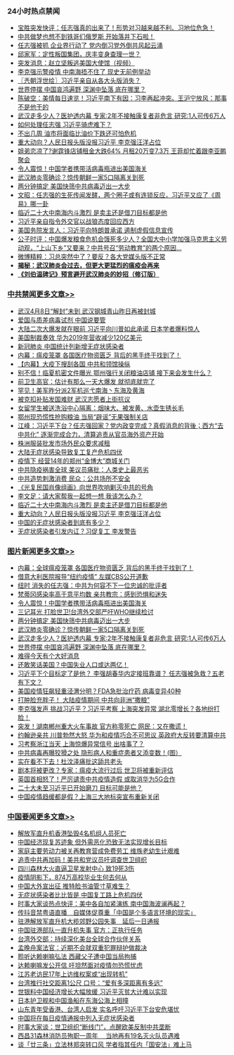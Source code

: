 <div class="catlist">
<h3>24小时热点禁闻</h3>
<ul>
<li><a href="https://github.com/fqnews/bnews/blob/master/bannedvideo/20200331/1304020.md">宝胜突发快评：任志强真的出来了！形势对习越来越不利、习地位危急！</a></li>
<li><a href="https://github.com/fqnews/bnews/blob/master/worldnews/20200331/1303939.md">中共做梦也想不到铁哥们俄罗斯 开始落井下石啦！</a></li>
<li><a href="https://github.com/fqnews/bnews/blob/master/cbnews/20200331/1304006.md">任志强被抓 企业界行动了 党内倒习党外倒共风起云涌</a></li>
<li><a href="https://github.com/fqnews/bnews/blob/master/bannedvideo/20200331/1304043.md">邱家军：定性叛国集团，庆丰变身查理一世？ </a></li>
<li><a href="https://github.com/fqnews/bnews/blob/master/baitai/20200401/1304278.md">突发消息：赵立坚叛逃美国大使馆（视频）</a></li>
<li><a href="https://github.com/fqnews/bnews/blob/master/comments/20200331/1304094.md">李克强示警疫情 中南海捂不住了 现史无前例举动</a></li>
<li><a href="https://github.com/fqnews/bnews/blob/master/ssgc/20200401/1304157.md">〖兲朝浮世绘〗习近平亲自从各大头版消失？</a></li>
<li><a href="https://github.com/fqnews/bnews/blob/master/topimagenews/20200331/1304078.md">世界停摆 中国哀鸿遍野 深渊中坠落 底在哪里？</a></li>
<li><a href="https://github.com/fqnews/bnews/blob/master/cbnews/20200401/1304184.md">陈破空：美情每日速览！习近平南下有因：习李再起冲突。王沪宁放风：那事不是他干的 </a></li>
<li><a href="https://github.com/fqnews/bnews/blob/master/topimagenews/20200331/1304098.md">武汉走多少人？医护透内幕 专家:2年不接触康复者非危言 研究:1人可传6万人</a></li>
<li><a href="https://github.com/fqnews/bnews/blob/master/cbnews/20200401/1304262.md">如何处理任志强 习近平骑虎难下？</a></li>
<li><a href="https://github.com/fqnews/bnews/blob/master/lifebaike/20200331/1303989.md">不出几周 油市将面临比油价下跌还可怕危机</a></li>
<li><a href="https://github.com/fqnews/bnews/blob/master/cbnews/20200401/1304399.md">重大动向？人民日报头版没报习近平 李克强汪洋占位</a></li>
<li><a href="https://github.com/fqnews/bnews/blob/master/yule/20200401/1304107.md">姐弟恋凉了?谢霆锋店铺租金大跌64% 月租20万变7.3万 王菲却忙着跟李亚鹏聚会</a></li>
<li><a href="https://github.com/fqnews/bnews/blob/master/topimagenews/20200401/1304352.md">令人震惊！中国学者携带活病毒瓶进出美国海关</a></li>
<li><a href="https://github.com/fqnews/bnews/blob/master/topimagenews/20200401/1304174.md">武汉肺炎零确诊？惊传朝鲜一家5口隔离关到死</a></li>
<li><a href="https://github.com/fqnews/bnews/blob/master/topimagenews/20200401/1304196.md">两分钟搞定 美国快筛中共病毒迈出一大步</a></li>
<li><a href="https://github.com/fqnews/bnews/blob/master/cbnews/20200401/1304222.md">文昭：任志强的生死传闻发酵，两个圈子或有连锁反应，习近平又应了《周易》哪一卦 </a></li>
<li><a href="https://github.com/fqnews/bnews/blob/master/cbnews/20200401/1304400.md">临近二十大中南海内斗激烈 是卖主还是借刀目标都是他</a></li>
<li><a href="https://github.com/fqnews/bnews/blob/master/headline/20200331/1303966.md">习近平亲自指令外交官以战狼态度回应西方</a></li>
<li><a href="https://github.com/fqnews/bnews/blob/master/ssgc/20200401/1304170.md">美国务院发言人：习近平向特朗普承诺 遏制虚假信息宣传</a></li>
<li><a href="https://github.com/fqnews/bnews/blob/master/bannedvideo/20200401/1304206.md">公子时评：中国爆发粮食危机会饿死多少人？全国大中小学加强马克思主义劳动观，“上山下乡”又要来？中共号召“劳动教育”的两个原因... </a></li>
<li><a href="https://github.com/fqnews/bnews/blob/master/comments/20200401/1304411.md">微博精粹：习总突然中了？要反？各大党媒头版不正常</a></li>
<li><b><a href="https://github.com/fqnews/bnews/blob/master/comments/20200211/1275071.md" target="_blank">揭秘：武汉肺炎会过去，但更大更猛烈的瘟疫会再来</a></b></li>
<li><b><a href="https://github.com/fqnews/bnews/blob/master/comments/20200207/1272816.md" target="_blank">《刘伯温碑记》预言避开武汉肺炎的妙招（修订版）</a></b></li>
</ul>
</div>

<div class="catlist">
<h3><a href="https://github.com/fqnews/bnews/blob/master/cbnews/" target="_blank">中共禁闻</a><span><a href="https://github.com/fqnews/bnews/blob/master/cbnews/" target="_blank" rel="nofollow">更多文章>></a></span></h3>
<ul>
<li><a href="https://github.com/fqnews/bnews/blob/master/cbnews/20200401/1304512.md" target="_blank">武汉4月8日“解封”未到 武汉钢城青山昨日再被封城</a></li>
<li><a href="https://github.com/fqnews/bnews/blob/master/cbnews/20200401/1304505.md" target="_blank">爱国与质差病毒试剂 中国说要管</a></li>
<li><a href="https://github.com/fqnews/bnews/blob/master/cbnews/20200401/1304496.md" target="_blank">大陆二次大爆发就在眼前 习近平向川普如此承诺 日本学者爆料惊人</a></li>
<li><a href="https://github.com/fqnews/bnews/blob/master/cbnews/20200401/1304495.md" target="_blank">美国制裁奏效 华为2019年营收减少120亿美元</a></li>
<li><a href="https://github.com/fqnews/bnews/blob/master/cbnews/20200401/1304494.md" target="_blank">新冠肺炎 中国统计列新增无症状感染者</a></li>
<li><a href="https://github.com/fqnews/bnews/blob/master/cbnews/20200401/1304486.md" target="_blank">内幕：瘟疫笼罩 各国医疗物资匮乏 背后的黑手终于找到了！</a></li>
<li><a href="https://github.com/fqnews/bnews/blob/master/cbnews/20200401/1304477.md" target="_blank">【内幕】大疫下搜刮各国 中共和领馆操纵</a></li>
<li><a href="https://github.com/fqnews/bnews/blob/master/cbnews/20200401/1304476.md" target="_blank">别不信！临夏机密文件曝光 鄂州强行关闭粮油店铺 接下来会发生什么？</a></li>
<li><a href="https://github.com/fqnews/bnews/blob/master/cbnews/20200401/1304472.md" target="_blank">前卫生高官：估计有那么一天大爆发 就彻底就完了</a></li>
<li><a href="https://github.com/fqnews/bnews/blob/master/cbnews/20200401/1304464.md" target="_blank">罕见！美军昨分派2军机巡弋南海丶东海及黄海</a></li>
<li><a href="https://github.com/fqnews/bnews/blob/master/cbnews/20200401/1304435.md" target="_blank">被克扣补贴发国难财 武汉志愿者上街抗议</a></li>
<li><a href="https://github.com/fqnews/bnews/blob/master/cbnews/20200401/1304434.md" target="_blank">女留学生被送洗浴中心隔离：烟味大、被发黄、水壶生锈长毛</a></li>
<li><a href="https://github.com/fqnews/bnews/blob/master/cbnews/20200401/1304429.md" target="_blank">鄂州现恐慌性抢购粮油 当局“辟谣”无果强制关店</a></li>
<li><a href="https://github.com/fqnews/bnews/blob/master/cbnews/20200401/1304427.md" target="_blank">江峰：习近平下台？任志强回家？党内政变完成？真假消息的背後；西方“去中共化” 逐渐完成合力，清算追责从官员海外资产开始</a></li>
<li><a href="https://github.com/fqnews/bnews/blob/master/cbnews/20200401/1304426.md" target="_blank">株洲服装批发市场外民众要求减租</a></li>
<li><a href="https://github.com/fqnews/bnews/blob/master/cbnews/20200401/1304425.md" target="_blank">大陆无症状感染导致复工复产危机四伏</a></li>
<li><a href="https://github.com/fqnews/bnews/blob/master/cbnews/20200401/1304421.md" target="_blank">疫情下 经营14年的郑州“金博大”商城关门</a></li>
<li><a href="https://github.com/fqnews/bnews/blob/master/cbnews/20200401/1304418.md" target="_blank">中共隐疫祸害全球 美议员痛批：人类史上最恶劣</a></li>
<li><a href="https://github.com/fqnews/bnews/blob/master/cbnews/20200401/1304417.md" target="_blank">中共造势刺激消费 民众：公共场所不安全</a></li>
<li><a href="https://github.com/fqnews/bnews/blob/master/cbnews/20200401/1304407.md" target="_blank">《光复民国肖像组画》向世界吹响剿灭中共的号角</a></li>
<li><a href="https://github.com/fqnews/bnews/blob/master/cbnews/20200401/1304409.md" target="_blank">李文足：请大家帮我一起想一想 我该怎么办？</a></li>
<li><a href="https://github.com/fqnews/bnews/blob/master/cbnews/20200401/1304400.md" target="_blank">临近二十大中南海内斗激烈 是卖主还是借刀目标都是他</a></li>
<li><a href="https://github.com/fqnews/bnews/blob/master/cbnews/20200401/1304399.md" target="_blank">重大动向？人民日报头版没报习近平 李克强汪洋占位</a></li>
<li><a href="https://github.com/fqnews/bnews/blob/master/cbnews/20200401/1304324.md" target="_blank">中国的无症状感染者到底有多少？</a></li>
<li><a href="https://github.com/fqnews/bnews/blob/master/cbnews/20200401/1304313.md" target="_blank">无症状感染者引发内讧？习促复工 李发警告</a></li>

</ul>
</div>
<div class="catlist">
<h3><a href="https://github.com/fqnews/bnews/blob/master/topimagenews/" target="_blank">图片新闻</a><span><a href="https://github.com/fqnews/bnews/blob/master/topimagenews/" target="_blank" rel="nofollow">更多文章>></a></span></h3>
<ul>
<li><a href="https://github.com/fqnews/bnews/blob/master/topimagenews/20200401/1304511.md" target="_blank">内幕：全球瘟疫笼罩 各国医疗物资匮乏 背后的黑手终于找到了！</a></li>
<li><a href="https://github.com/fqnews/bnews/blob/master/topimagenews/20200401/1304471.md" target="_blank">借意大利医院报导“纽约疫情” 左媒CBS公开道歉</a></li>
<li><a href="https://github.com/fqnews/bnews/blob/master/topimagenews/20200401/1304458.md" target="_blank">纽时 消失的任志强：中共为何容不下一位忠诚的批评者</a></li>
<li><a href="https://github.com/fqnews/bnews/blob/master/topimagenews/20200401/1304353.md" target="_blank">梵蒂冈感染率高于意平均数 亲共教宗：感到恐惧和迷失</a></li>
<li><a href="https://github.com/fqnews/bnews/blob/master/topimagenews/20200401/1304352.md" target="_blank">令人震惊！中国学者携带活病毒瓶进出美国海关</a></li>
<li><a href="https://github.com/fqnews/bnews/blob/master/topimagenews/20200401/1304351.md" target="_blank">三记耳光 打脸世卫!台湾外交部严吁WHO继续检讨</a></li>
<li><a href="https://github.com/fqnews/bnews/blob/master/topimagenews/20200401/1304196.md" target="_blank">两分钟搞定 美国快筛中共病毒迈出一大步</a></li>
<li><a href="https://github.com/fqnews/bnews/blob/master/topimagenews/20200401/1304174.md" target="_blank">武汉肺炎零确诊？惊传朝鲜一家5口隔离关到死</a></li>
<li><a href="https://github.com/fqnews/bnews/blob/master/topimagenews/20200331/1304098.md" target="_blank">武汉走多少人？医护透内幕 专家:2年不接触康复者非危言 研究:1人可传6万人</a></li>
<li><a href="https://github.com/fqnews/bnews/blob/master/topimagenews/20200331/1304078.md" target="_blank">世界停摆 中国哀鸿遍野 深渊中坠落 底在哪里？</a></li>
<li><a href="https://github.com/fqnews/bnews/blob/master/topimagenews/20200331/1303798.md" target="_blank">难得今天有个大好消息</a></li>
<li><a href="https://github.com/fqnews/bnews/blob/master/topimagenews/20200331/1303672.md" target="_blank">还敢笑话美国？中国失业人口或达两亿！</a></li>
<li><a href="https://github.com/fqnews/bnews/blob/master/topimagenews/20200331/1303489.md" target="_blank">习近平下个目标定了是他？ 李强胡春华内定接班靠谱？ 任志强被急救？五老有下文？</a></li>
<li><a href="https://github.com/fqnews/bnews/blob/master/topimagenews/20200330/1303428.md" target="_blank">美国疫情狂飙轻重泾渭分明？FDA急批治疗药 病毒变异40种</a></li>
<li><a href="https://github.com/fqnews/bnews/blob/master/topimagenews/20200330/1303427.md" target="_blank">打肿脸充胖子！ 大陆疫情期间 中共向非洲“撒粮”</a></li>
<li><a href="https://github.com/fqnews/bnews/blob/master/topimagenews/20200330/1303326.md" target="_blank">李克强发声 挑战习近平？习近平考察 上海突发异常 湖北零增长？各地纷打脸！</a></li>
<li><a href="https://github.com/fqnews/bnews/blob/master/topimagenews/20200330/1303308.md" target="_blank">突发！湖南郴州重大火车事故 官方称零死亡 网民：又在撒谎！</a></li>
<li><a href="https://github.com/fqnews/bnews/blob/master/topimagenews/20200330/1303292.md" target="_blank">约翰逊亲共 川普勃然大怒 华为和疫情巧合不可思议 英政府大反转要清算中共</a></li>
<li><a href="https://github.com/fqnews/bnews/blob/master/topimagenews/20200330/1303284.md" target="_blank">习考察浙江当天 上海惊爆异常信号 出啥事了？</a></li>
<li><a href="https://github.com/fqnews/bnews/blob/master/topimagenews/20200330/1303268.md" target="_blank">中共病毒再曝狡猾之处 隐形病人和重症患者又添变数！(图）</a></li>
<li><a href="https://github.com/fqnews/bnews/blob/master/topimagenews/20200330/1303237.md" target="_blank">实在看不下去！杜汶泽痛批这舔共老头</a></li>
<li><a href="https://github.com/fqnews/bnews/blob/master/topimagenews/20200330/1303236.md" target="_blank">剧本将被更改？专家：瘟疫大流行过后 世卫将被重新评估</a></li>
<li><a href="https://github.com/fqnews/bnews/blob/master/topimagenews/20200330/1303155.md" target="_blank">英国首相怒了！严厉谴责中共疫情造假 或取消华为5G合作</a></li>
<li><a href="https://github.com/fqnews/bnews/blob/master/topimagenews/20200330/1302991.md" target="_blank">二十大未至习近平已开始磨刀 目标可能是他？</a></li>
<li><a href="https://github.com/fqnews/bnews/blob/master/topimagenews/20200330/1302911.md" target="_blank">中国疫情趋缓都是假？上海三大地标突宣布重新关闭</a></li>

</ul>
</div>
<div class="catlist">
<h3><a href="https://github.com/fqnews/bnews/blob/master/headline/" target="_blank">中国要闻</a><span><a href="https://github.com/fqnews/bnews/blob/master/headline/" target="_blank" rel="nofollow">更多文章>></a></span></h3>
<ul>
<li><a href="https://github.com/fqnews/bnews/blob/master/headline/20200401/1304514.md" target="_blank">解放军直升机香港坠毁4名机组人员死亡</a></li>
<li><a href="https://github.com/fqnews/bnews/blob/master/headline/20200401/1304444.md" target="_blank">中国经济现复苏迹象 但外需恶化恐致无法实现增长目标</a></li>
<li><a href="https://github.com/fqnews/bnews/blob/master/headline/20200401/1304433.md" target="_blank">家庭主要劳动力被关再教育营成免费劳工 维族老幼生计艰难</a></li>
<li><a href="https://github.com/fqnews/bnews/blob/master/headline/20200401/1304302.md" target="_blank">追责中共再加码！美共和党议员吁调查世卫组织</a></li>
<li><a href="https://github.com/fqnews/bnews/blob/master/headline/20200401/1304072.md" target="_blank">四川森林大火直逼卫星发射中心 致19死3伤</a></li>
<li><a href="https://github.com/fqnews/bnews/blob/master/headline/20200401/1304179.md" target="_blank">疫情阴影下，874万高校毕业生何去何从</a></li>
<li><a href="https://github.com/fqnews/bnews/blob/master/headline/20200401/1304169.md" target="_blank">中国大外宣出征 推特脸书油管寸草难生？</a></li>
<li><a href="https://github.com/fqnews/bnews/blob/master/headline/20200401/1304151.md" target="_blank">无症状感染者比比皆是  中国复工路上危机四伏</a></li>
<li><a href="https://github.com/fqnews/bnews/blob/master/headline/20200401/1304127.md" target="_blank">时事大家谈热点快评：美中各自加紧演练 南中国海波澜再起？</a></li>
<li><a href="https://github.com/fqnews/bnews/blob/master/headline/20200401/1304118.md" target="_blank">传抖音禁粤语直播　自媒体促尊重「中国是个多语言环境的现实」</a></li>
<li><a href="https://github.com/fqnews/bnews/blob/master/headline/20200401/1304113.md" target="_blank">驻港解放军直升机大榄郊野公园失事　延后一日通报</a></li>
<li><a href="https://github.com/fqnews/bnews/blob/master/headline/20200401/1304112.md" target="_blank">中国驻港部队一直升机失事    官方：正执行任务</a></li>
<li><a href="https://github.com/fqnews/bnews/blob/master/headline/20200401/1304111.md" target="_blank">台湾外交部：持续深化美台全球合作伙伴关系</a></li>
<li><a href="https://github.com/fqnews/bnews/blob/master/headline/20200401/1304110.md" target="_blank">孟晚舟案法官：近期不会就双重犯罪辩护做裁决</a></li>
<li><a href="https://github.com/fqnews/bnews/blob/master/headline/20200401/1304101.md" target="_blank">聆听达赖喇嘛弘法  西藏父子遭中国当局拘捕</a></li>
<li><a href="https://github.com/fqnews/bnews/blob/master/headline/20200331/1304090.md" target="_blank">达赖喇嘛发公开信 吁坦然面对疫情勿恐慌忧虑</a></li>
<li><a href="https://github.com/fqnews/bnews/blob/master/headline/20200331/1304082.md" target="_blank">江苏老访民17年上访维权案或“出现转机”</a></li>
<li><a href="https://github.com/fqnews/bnews/blob/master/headline/20200331/1304081.md" target="_blank">台湾推行社交距离1公尺 口号：“爱有多深距离有多远”</a></li>
<li><a href="https://github.com/fqnews/bnews/blob/master/headline/20200331/1304080.md" target="_blank">世银料中国经济增长大幅放缓 习近平灭贫大计难以实现</a></li>
<li><a href="https://github.com/fqnews/bnews/blob/master/headline/20200331/1304060.md" target="_blank">日本护卫舰和中国渔船在东海公海上相撞</a></li>
<li><a href="https://github.com/fqnews/bnews/blob/master/headline/20200331/1304055.md" target="_blank">山东青年受香港、台湾人启发 实名呼吁习近平下台安危堪忧</a></li>
<li><a href="https://github.com/fqnews/bnews/blob/master/headline/20200331/1304041.md" target="_blank">中国将在每日疫情通报中列入无症状感染者</a></li>
<li><a href="https://github.com/fqnews/bnews/blob/master/headline/20200331/1304021.md" target="_blank">时事大家谈：世卫组织“断线门”，点醒欧美反制中共垄断</a></li>
<li><a href="https://github.com/fqnews/bnews/blob/master/headline/20200331/1304010.md" target="_blank">西昌31森林消防员殉职一周年 　当地再有19名灭火队员遇难</a></li>
<li><a href="https://github.com/fqnews/bnews/blob/master/headline/20200331/1304009.md" target="_blank">谈「廿三条」立法林郑突转口风    学者指其任内「国安法」难上马</a></li>

</ul>
</div>